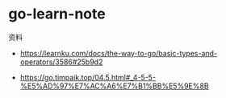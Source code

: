 # go-learn-note

资料
* https://learnku.com/docs/the-way-to-go/basic-types-and-operators/3586#25b9d2

* https://go.timpaik.top/04.5.html#_4-5-5-%E5%AD%97%E7%AC%A6%E7%B1%BB%E5%9E%8B